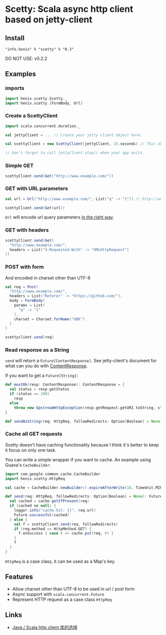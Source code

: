 # Scetty: Scala async http client based on jetty-client

## Install

```
"info.henix" % "scetty" % "0.3"
```

DO NOT USE: v0.2.2

## Examples

### imports

```scala
import henix.scetty.Scetty._
import henix.scetty.{FormBody, Url}
```

### Create a ScettyClient

```scala
import scala.concurrent.duration._

val jettyClient = ... // Create your jetty client object here.

val scettyClient = new ScettyClient(jettyClient, 15.seconds) // This object can be safely shared between multiple threads.

// Don't forget to call jettyClient.stop() when your app exits.
```

### Simple GET

```scala
scettyClient.send(Get("http://www.example.com/"))
```

### GET with URL parameters

```scala
val url = Url("http://www.example.com/", List("q" -> "1")) // http://www.example.com/?q=1

scettyClient.send(Get(url))
```

`Url` will encode url query parameters [in the right way](https://archive.fo/dQ36g).

### GET with headers

```scala
scettyClient.send(Get(
  "http://www.example.com/",
  headers = List("X-Requested-With" -> "XMLHttpRequest")
))
```

### POST with form

And encoded in charset other than UTF-8

```scala
val req = Post(
  "http://www.example.com/",
  headers = List("Referer" -> "https://github.com/"),
  body = FormBody(
    params = List(
	  "q" -> "1"
    ),
    charset = Charset.forName("GBK")
  )
)

scettyclient.send(req)
```

### Read response as a String

`send` will return a `Future[ContentResponse]`. See jetty-client's document for what can you do with [ContentResponse](http://download.eclipse.org/jetty/stable-9/apidocs/org/eclipse/jetty/client/api/ContentResponse.html).

If you want to get a `Future[String]`:

```scala
def mustOk(resp: ContentResponse): ContentResponse = {
  val status = resp.getStatus
  if (status == 200)
    resp
  else
    throw new UpstreamHttpException(resp.getRequest.getURI.toString, status, resp.getHeaders.iterator().asScala.map(f => f.getName -> f.getValue).toList)
}

def sendAsString(req: HttpReq, followRedirects: Option[Boolean] = None): Future[String] = send(req, followRedirects).map(mustOk).map(_.getContentAsString)
```

### Cache all GET requests

Scetty doesn't have caching functionality because I think it's better to keep it focus on only one task.

You can write a simple wrapper if you want to cache. An example using Guava's `CacheBuilder`:

```scala
import com.google.common.cache.CacheBuilder
import henix.scetty.HttpReq

val cache = CacheBuilder.newBuilder().expireAfterWrite(10, TimeUnit.MINUTES).build[HttpReq, ContentResponse]()

def send(req: HttpReq, followRedirects: Option[Boolean] = None): Future[ContentResponse] = {
  val cached = cache.getIfPresent(req)
  if (cached ne null) {
    logger.info("cache.hit: {}", req.url)
    Future.successful(cached)
  } else {
    val f = scettyClient.send(req, followRedirects)
    if (req.method == HttpMethod.GET) {
      f.onSuccess { case r => cache.put(req, r) }
    }
    f
  }
}
```

`HttpReq` is a case class, it can be used as a Map's key.

## Features

* Allow charset other than UTF-8 to be used in url / post form
* Async support with `scala.concurrent.Future`
* Represent HTTP request as a case class `HttpReq`

## Links

* [Java / Scala http client 库的选择](https://www.douban.com/note/446442212/)
